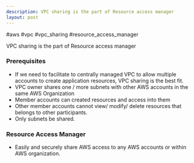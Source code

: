 ```yaml
---
description: VPC sharing is the part of Resource access manager
layout: post
---
```


#aws #vpc #vpc_sharing #resource_access_manager

VPC sharing is the part of Resource access manager

### Prerequisites
- If we need to facilitate to centrally managed VPC to allow multiple accounts to create application resources, VPC sharing is the best fit.
- VPC owner shares one / more subnets with other AWS accounts in the same AWS Organization
- Member accounts can created resources and access into them
- Other member accounts cannot view/ modify/ delete resources that belongs to other participants.
- Only subnets be shared.

### Resource Access Manager
- Easily and securely share AWS access to any AWS accounts or within AWS organization.

